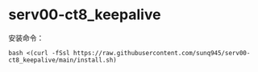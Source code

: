 # serv00-ct8_keepalive

安装命令：
```
bash <(curl -fSsl https://raw.githubusercontent.com/sunq945/serv00-ct8_keepalive/main/install.sh)
```
